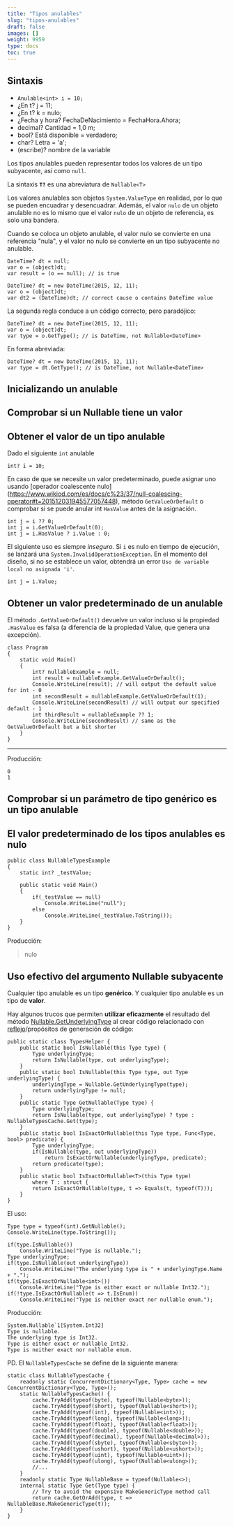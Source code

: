 ```yaml
---
title: "Tipos anulables"
slug: "tipos-anulables"
draft: false
images: []
weight: 9959
type: docs
toc: true
---
```


## Sintaxis
- `Anulable<int> i = 10;`
- ¿En t? j = 11;
- ¿En t? k = nulo;
- ¿Fecha y hora? FechaDeNacimiento = FechaHora.Ahora;
- decimal? Cantidad = 1,0 m;
- bool? Está disponible = verdadero;
- char? Letra = 'a';
- (escribe)? nombre de la variable

Los tipos anulables pueden representar todos los valores de un tipo subyacente, así como `null`.

La sintaxis **`T?`** es una abreviatura de `Nullable<T>`

Los valores anulables son objetos `System.ValueType` en realidad, por lo que se pueden encuadrar y desencuadrar. Además, el valor `nulo` de un objeto anulable no es lo mismo que el valor `nulo` de un objeto de referencia, es solo una bandera.

Cuando se coloca un objeto anulable, el valor nulo se convierte en una referencia "nula", y el valor no nulo se convierte en un tipo subyacente no anulable.

    DateTime? dt = null;
    var o = (object)dt;
    var result = (o == null); // is true

    DateTime? dt = new DateTime(2015, 12, 11);
    var o = (object)dt;
    var dt2 = (DateTime)dt; // correct cause o contains DateTime value

La segunda regla conduce a un código correcto, pero paradójico:

    DateTime? dt = new DateTime(2015, 12, 11);
    var o = (object)dt;
    var type = o.GetType(); // is DateTime, not Nullable<DateTime>

En forma abreviada:

    DateTime? dt = new DateTime(2015, 12, 11);
    var type = dt.GetType(); // is DateTime, not Nullable<DateTime>

## Inicializando un anulable


## Comprobar si un Nullable tiene un valor


## Obtener el valor de un tipo anulable
Dado el siguiente `int` anulable

    int? i = 10;

En caso de que se necesite un valor predeterminado, puede asignar uno usando [operador coalescente nulo] (https://www.wikiod.com/es/docs/c%23/37/null-coalescing-operator#t=201512031945577057448), método `GetValueOrDefault` o comprobar si se puede anular int `HasValue` antes de la asignación.

    int j = i ?? 0;
    int j = i.GetValueOrDefault(0);
    int j = i.HasValue ? i.Value : 0;

El siguiente uso es siempre *inseguro*. Si `i` es nulo en tiempo de ejecución, se lanzará una `System.InvalidOperationException`. En el momento del diseño, si no se establece un valor, obtendrá un error `Uso de variable local no asignada 'i'`.

    int j = i.Value;

## Obtener un valor predeterminado de un anulable
El método `.GetValueOrDefault()` devuelve un valor incluso si la propiedad `.HasValue` es falsa (a diferencia de la propiedad Value, que genera una excepción).

    class Program
    {
        static void Main()
        {
            int? nullableExample = null;
            int result = nullableExample.GetValueOrDefault();
            Console.WriteLine(result); // will output the default value for int - 0
            int secondResult = nullableExample.GetValueOrDefault(1);
            Console.WriteLine(secondResult) // will output our specified default - 1
            int thirdResult = nullableExample ?? 1;
            Console.WriteLine(secondResult) // same as the GetValueOrDefault but a bit shorter
        }
    }
______________________
Producción:

    0
    1

## Comprobar si un parámetro de tipo genérico es un tipo anulable


## El valor predeterminado de los tipos anulables es nulo
    public class NullableTypesExample
    {
        static int? _testValue;

        public static void Main()
        {
            if(_testValue == null)
                Console.WriteLine("null");
            else
                Console.WriteLine(_testValue.ToString());
        }
    }

Producción:

> nulo


## Uso efectivo del argumento Nullable<T> subyacente
Cualquier tipo anulable es un tipo **genérico**. Y cualquier tipo anulable es un tipo de **valor**.

Hay algunos trucos que permiten **utilizar eficazmente** el resultado del método [Nullable.GetUnderlyingType][1] al crear código relacionado con [reflejo][2]/propósitos de generación de código:

    public static class TypesHelper {
        public static bool IsNullable(this Type type) {
            Type underlyingType;
            return IsNullable(type, out underlyingType);
        }
        public static bool IsNullable(this Type type, out Type underlyingType) {
            underlyingType = Nullable.GetUnderlyingType(type);
            return underlyingType != null;
        }
        public static Type GetNullable(Type type) {
            Type underlyingType;
            return IsNullable(type, out underlyingType) ? type : NullableTypesCache.Get(type);
        }
        public static bool IsExactOrNullable(this Type type, Func<Type, bool> predicate) {
            Type underlyingType;
            if(IsNullable(type, out underlyingType))
                return IsExactOrNullable(underlyingType, predicate);
            return predicate(type);
        }
        public static bool IsExactOrNullable<T>(this Type type)
            where T : struct {
            return IsExactOrNullable(type, t => Equals(t, typeof(T)));
        }
    }

El uso:

    Type type = typeof(int).GetNullable();
    Console.WriteLine(type.ToString());
    
    if(type.IsNullable())
        Console.WriteLine("Type is nullable.");
    Type underlyingType;
    if(type.IsNullable(out underlyingType))
        Console.WriteLine("The underlying type is " + underlyingType.Name + ".");
    if(type.IsExactOrNullable<int>())
        Console.WriteLine("Type is either exact or nullable Int32.");
    if(!type.IsExactOrNullable(t => t.IsEnum))
        Console.WriteLine("Type is neither exact nor nullable enum.");

Producción:

    System.Nullable`1[System.Int32]
    Type is nullable.
    The underlying type is Int32.
    Type is either exact or nullable Int32.
    Type is neither exact nor nullable enum.

PD. El `NullableTypesCache` se define de la siguiente manera:

    static class NullableTypesCache {
        readonly static ConcurrentDictionary<Type, Type> cache = new ConcurrentDictionary<Type, Type>();
        static NullableTypesCache() {
            cache.TryAdd(typeof(byte), typeof(Nullable<byte>));
            cache.TryAdd(typeof(short), typeof(Nullable<short>));
            cache.TryAdd(typeof(int), typeof(Nullable<int>));
            cache.TryAdd(typeof(long), typeof(Nullable<long>));
            cache.TryAdd(typeof(float), typeof(Nullable<float>));
            cache.TryAdd(typeof(double), typeof(Nullable<double>));
            cache.TryAdd(typeof(decimal), typeof(Nullable<decimal>));
            cache.TryAdd(typeof(sbyte), typeof(Nullable<sbyte>));
            cache.TryAdd(typeof(ushort), typeof(Nullable<ushort>));
            cache.TryAdd(typeof(uint), typeof(Nullable<uint>));
            cache.TryAdd(typeof(ulong), typeof(Nullable<ulong>));
            //... 
        }
        readonly static Type NullableBase = typeof(Nullable<>);
        internal static Type Get(Type type) {
            // Try to avoid the expensive MakeGenericType method call
            return cache.GetOrAdd(type, t => NullableBase.MakeGenericType(t)); 
        }
    }


[1]: https://msdn.microsoft.com/en-us/library/system.nullable.getunderlyingtype(v=vs.110).aspx
[2]: https://www.wikiod.com/es/docs/c%23/28/reflection


